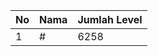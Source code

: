 | No | Nama            | Jumlah Level |
|----|-----------------|--------------|
| 1  | #    |    6258        |
